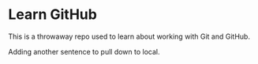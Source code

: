 # Learn GitHub

This is a throwaway repo used to learn about working with Git and GitHub.

Adding another sentence to pull down to local.
